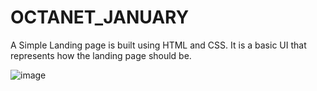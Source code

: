 # OCTANET_JANUARY
A Simple Landing page is built using HTML and CSS. It is a basic UI that represents how the landing page should be.

![image](https://github.com/dipesh-17/OCTANET_JANUARY/assets/75944150/e31987bd-2c35-4a6d-966c-5f0854bf42eb)
